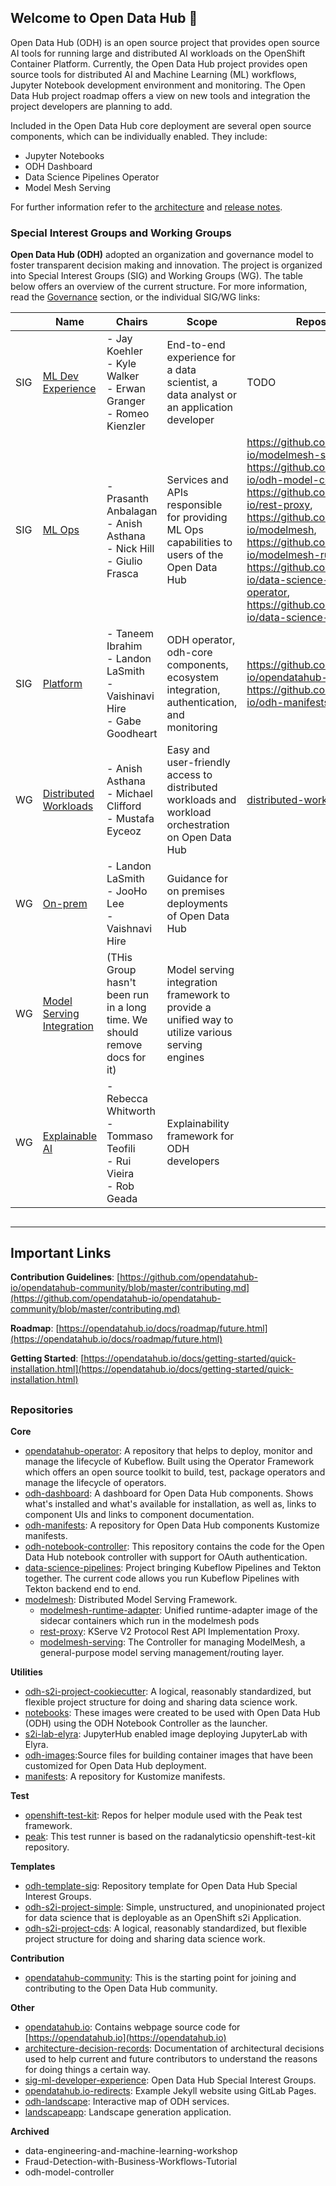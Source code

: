 ## Welcome to Open Data Hub :wave:

Open Data Hub (ODH) is an open source project that provides open source AI tools for running large and distributed AI workloads on the OpenShift Container Platform. Currently, the Open Data Hub project provides open source tools for distributed AI and Machine Learning (ML) workflows, Jupyter Notebook development environment and monitoring. The Open Data Hub project roadmap offers a view on new tools and integration the project developers are planning to add.  

Included in the Open Data Hub core deployment are several open source components, which can be individually enabled. They include:

- Jupyter Notebooks
- ODH Dashboard
- Data Science Pipelines Operator
- Model Mesh Serving

For further information refer to the [architecture](https://opendatahub.io/docs/architecture.html) and [release notes](https://opendatahub.io/docs/roadmap/release-notes.html).

### Special Interest Groups and Working Groups

**Open Data Hub (ODH)** adopted an organization and governance model to foster transparent decision making and innovation. The project is organized into Special Interest Groups (SIG) and Working Groups (WG). The table below offers an overview of the current structure. For more information, read the [Governance](https://github.com/opendatahub-io/opendatahub-community/blob/main/governance.md) section, or the individual SIG/WG links:

|     | Name                                                                                                                  | Chairs                                                                        | Scope                                                                                              | Repositories                                                                                                                                                                                                                                                                                                                                                                                     |
| --- | --------------------------------------------------------------------------------------------------------------------- | ----------------------------------------------------------------------------- | -------------------------------------------------------------------------------------------------- | ------------------------------------------------------------------------------------------------------------------------------------------------------------------------------------------------------------------------------------------------------------------------------------------------------------------------------------------------------------------------------------------------ |
| SIG | [ML Dev Experience](https://github.com/opendatahub-io/opendatahub-community/tree/main/sig-ml-developer-experience)    | - Jay Koehler<br>- Kyle Walker<br>- Erwan Granger<br>- Romeo Kienzler         | End-to-end experience for a data scientist, a data analyst or an application developer             | TODO                                                                                                                                                                                                                                                                                                                                                                                             |
| SIG | [ML Ops](https://github.com/opendatahub-io/opendatahub-community/tree/main/sig-ml-ops)                                | - Prasanth Anbalagan<br>- Anish Asthana<br>- Nick Hill<br>- Giulio Frasca     | Services and APIs responsible for providing ML Ops capabilities to users of the Open Data Hub      | https://github.com/opendatahub-io/modelmesh-serving, https://github.com/opendatahub-io/odh-model-controller, https://github.com/opendatahub-io/rest-proxy, https://github.com/opendatahub-io/modelmesh, https://github.com/opendatahub-io/modelmesh-runtime-adapter, https://github.com/opendatahub-io/data-science-pipelines-operator, https://github.com/opendatahub-io/data-science-pipelines |
| SIG | [Platform](https://github.com/opendatahub-io/opendatahub-community/tree/main/sig-platform)                            | - Taneem Ibrahim<br>- Landon LaSmith<br>- Vaishinavi Hire<br>- Gabe Goodheart | ODH operator, odh-core components, ecosystem integration, authentication, and monitoring           | https://github.com/opendatahub-io/opendatahub-operator, https://github.com/opendatahub-io/odh-manifests                                                                                                                                                                                                                                                                                          |
| WG  | [Distributed Workloads](https://github.com/opendatahub-io/opendatahub-community/tree/main/wg-distributed-workloads)   | - Anish Asthana<br>- Michael Clifford<br>- Mustafa Eyceoz                     | Easy and user-friendly access to distributed workloads and workload orchestration on Open Data Hub | [distributed-workloads](https://github.com/opendatahub-io/distributed-workloads)                                                                                                                                                                                                                                                                                                                 |
| WG  | [On-prem](https://github.com/opendatahub-io/opendatahub-community/tree/main/wg-on-prem)                               | - Landon LaSmith<br>- JooHo Lee<br>- Vaishnavi Hire                           | Guidance for on premises deployments of Open Data Hub                                              |                                                                                                                                                                                                                                                                                                                                                                                                  |
| WG  | [Model Serving Integration](https://github.com/opendatahub-io/opendatahub-community/tree/main/wg-serving-integration) | (THis Group hasn't been run in a long time. We should remove docs for it)     | Model serving integration framework to provide a unified way to utilize various serving engines    |                                                                                                                                                                                                                                                                                                                                                                                                  |
| WG  | [Explainable AI](https://github.com/opendatahub-io/opendatahub-community/tree/main/wg-xai)                            | - Rebecca Whitworth<br>- Tommaso Teofili<br>- Rui Vieira<br>- Rob Geada       | Explainability framework for ODH developers                                                        |                                                                                                                                                                                                                                                                                                                                                                                                  |

##
---
## Important Links

**Contribution Guidelines**:
[https://github.com/opendatahub-io/opendatahub-community/blob/master/contributing.md](https://github.com/opendatahub-io/opendatahub-community/blob/master/contributing.md)

**Roadmap**:
[https://opendatahub.io/docs/roadmap/future.html](https://opendatahub.io/docs/roadmap/future.html)

**Getting Started**:
[https://opendatahub.io/docs/getting-started/quick-installation.html](https://opendatahub.io/docs/getting-started/quick-installation.html)

##

### Repositories

**Core**
- [opendatahub-operator](https://github.com/opendatahub-io/opendatahub-operator): A repository that helps to deploy, monitor and manage the lifecycle of Kubeflow. Built using the Operator Framework which offers an open source toolkit to build, test, package operators and manage the lifecycle of operators.
- [odh-dashboard](https://github.com/opendatahub-io/odh-dashboard): A dashboard for Open Data Hub components. Shows what's installed and what's available for installation, as well as, links to component UIs and links to component documentation.
- [odh-manifests](https://github.com/opendatahub-io/odh-manifests): A repository for Open Data Hub components Kustomize manifests.
- [odh-notebook-controller](https://github.com/opendatahub-io/kubeflow/tree/master/components/odh-notebook-controller): This repository contains the code for the Open Data Hub notebook controller with support for OAuth authentication.
- [data-science-pipelines](https://github.com/opendatahub-io/data-science-pipelines): Project bringing Kubeflow Pipelines and Tekton together. The current code allows you run Kubeflow Pipelines with Tekton backend end to end.
- [modelmesh](https://github.com/opendatahub-io/modelmesh): Distributed Model Serving Framework.
  - [modelmesh-runtime-adapter](https://github.com/opendatahub-io/modelmesh-runtime-adapter): Unified runtime-adapter image of the sidecar containers which run in the modelmesh pods
  - [rest-proxy](https://github.com/opendatahub-io/rest-proxy): KServe V2 Protocol Rest API Implementation Proxy.
  - [modelmesh-serving](https://github.com/opendatahub-io/modelmesh-serving): The Controller for managing ModelMesh, a general-purpose model serving management/routing layer.

**Utilities**
- [odh-s2i-project-cookiecutter](https://github.com/opendatahub-io/odh-s2i-project-cookiecutter):  A logical, reasonably standardized, but flexible project structure for doing and sharing data science work.
- [notebooks](https://github.com/opendatahub-io/notebooks): These images were created to be used with Open Data Hub (ODH) using the ODH Notebook Controller as the launcher.
- [s2i-lab-elyra](https://github.com/opendatahub-io/s2i-lab-elyra): JupyterHub enabled image deploying JupyterLab with Elyra.
- [odh-images](https://github.com/opendatahub-io/odh-images):Source files for building container images that have been customized for Open Data Hub deployment.
- [manifests](https://github.com/opendatahub-io/manifests): A repository for Kustomize manifests.

**Test**
- [openshift-test-kit](https://github.com/opendatahub-io/openshift-test-kit): Repos for helper module used with the Peak test framework.
- [peak](https://github.com/opendatahub-io/peak): This test runner is based on the radanalyticsio openshift-test-kit repository.

**Templates**
- [odh-template-sig](https://github.com/opendatahub-io/odh-template-sig): Repository template for Open Data Hub Special Interest Groups.
- [odh-s2i-project-simple](https://github.com/opendatahub-io/odh-s2i-project-simple): Simple, unstructured, and unopinionated project for data science that is deployable as an OpenShift s2i Application.
- [odh-s2i-project-cds](https://github.com/opendatahub-io/odh-s2i-project-cds): A logical, reasonably standardized, but flexible project structure for doing and sharing data science work.

**Contribution**
- [opendatahub-community](https://github.com/opendatahub-io/opendatahub-community): This is the starting point for joining and contributing to the Open Data Hub community.

**Other**
- [opendatahub.io](https://github.com/opendatahub-io/opendatahub.io): Contains webpage source code for [https://opendatahub.io](https://opendatahub.io)
- [architecture-decision-records](https://github.com/opendatahub-io/architecture-decision-records): Documentation of architectural decisions used to help current and future contributors to understand the reasons for doing things a certain way.
- [sig-ml-developer-experience](https://github.com/opendatahub-io/sig-ml-developer-experience): Open Data Hub Special Interest Groups.
- [opendatahub.io-redirects](https://github.com/opendatahub-io/opendatahub.io-redirects): Example Jekyll website using GitLab Pages.
- [odh-landscape](https://github.com/opendatahub-io/odh-landscape): Interactive map of ODH services.
- [landscapeapp](https://github.com/opendatahub-io/landscapeapp): Landscape generation application.

**Archived**
- data-engineering-and-machine-learning-workshop
- Fraud-Detection-with-Business-Workflows-Tutorial
- odh-model-controller
